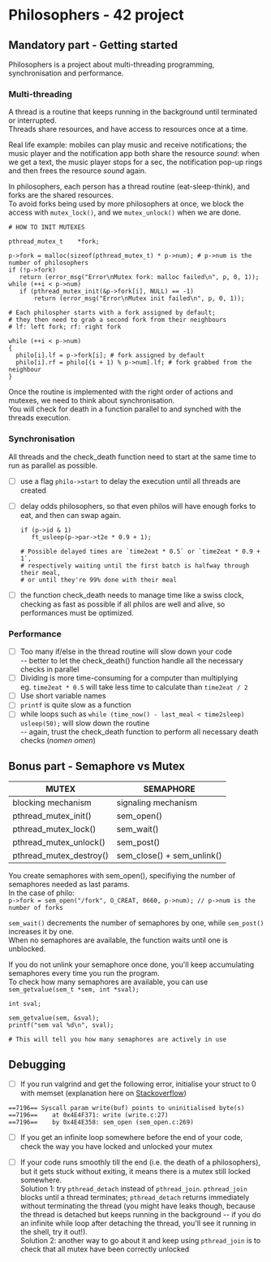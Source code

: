 # Philosophers - 42 project  

## Mandatory part - Getting started  

Philosophers is a project about multi-threading programming, synchronisation and performance.  

### Multi-threading
A thread is a routine that keeps running in the background until terminated or interrupted.  
Threads share resources, and have access to resources once at a time.  
  
Real life example: mobiles can play music and receive notifications; the music player and the notification app both share the resource _sound_: when we get a text, the music player stops for a sec, the notification pop-up rings and then frees the resource _sound_ again.

In philosophers, each person has a thread routine (eat-sleep-think), and forks are the shared resources.  
To avoid forks being used by more philosophers at once, we block the access with `mutex_lock()`, and we `mutex_unlock()` when we are done.

 ```
 # HOW TO INIT MUTEXES

 pthread_mutex_t	*fork;
 
 p->fork = malloc(sizeof(pthread_mutex_t) * p->num); # p->num is the number of philosophers
 if (!p->fork)
  	return (error_msg("Error\nMutex fork: malloc failed\n", p, 0, 1));
 while (++i < p->num)
  	if (pthread_mutex_init(&p->fork[i], NULL) == -1)
	  	return (error_msg("Error\nMutex init failed\n", p, 0, 1));

# Each philospher starts with a fork assigned by default;
# they then need to grab a second fork from their neighbours
# lf: left fork; rf: right fork

while (++i < p->num)
{
   philo[i].lf = p->fork[i]; # fork assigned by default
   philo[i].rf = philo[(i + 1) % p->num].lf; # fork grabbed from the neighbour
}
 ```  

Once the routine is implemented with the right order of actions and mutexes, we need to think about synchronisation.  
You will check for death in a function parallel to and synched with the threads execution.

### Synchronisation
All threads and the check_death function need to start at the same time to run as parallel as possible.

- [ ] use a flag `philo->start` to delay the execution until all threads are created
- [ ] delay odds philosophers, so that even philos will have enough forks to eat, and then can swap again.  

   ```
   if (p->id & 1)
      ft_usleep(p->par->t2e * 0.9 + 1);
      
   # Possible delayed times are `time2eat * 0.5` or `time2eat * 0.9 + 1`, 
   # respectively waiting until the first batch is halfway through their meal,
   # or until they're 99% done with their meal  
   ```  


- [ ] the function check_death needs to manage time like a swiss clock, checking as fast as possible if all philos are well and alive, so performances must be optimized.

### Performance

- [ ] Too many if/else in the thread routine will slow down your code  
-- better to let the check_death() function handle all the necessary checks in parallel
- [ ] Dividing is more time-consuming for a computer than multiplying  
eg. `time2eat * 0.5` will take less time to calculate than `time2eat / 2`
- [ ] Use short variable names
- [ ] `printf` is quite slow as a function
- [ ] while loops such as `while (time_now() - last_meal < time2sleep) usleep(50);` will slow down the routine  
-- again, trust the check_death function to perform all necessary death checks (_nomen omen_)

## Bonus part - Semaphore vs Mutex  

| MUTEX         | SEMAPHORE       |
|--------------| ----------- |
| blocking mechanism | signaling mechanism |
| pthread_mutex_init() | sem_open() |
| pthread_mutex_lock() | sem_wait() |
| pthread_mutex_unlock() | sem_post() |
| pthread_mutex_destroy() | sem_close() + sem_unlink() |  

You create semaphores with sem_open(), specifiying the number of semaphores needed as last params.  
In the case of philo:  
`p->fork = sem_open("/fork", O_CREAT, 0660, p->num); // p->num is the number of forks` 

`sem_wait()` decrements the number of semaphores by one, while `sem_post()` increases it by one.  
When no semaphores are available, the function waits until one is unblocked.  

If you do not unlink your semaphore once done, you'll keep accumulating semaphores every time you run the program.  
To check how many semaphores are available, you can use `sem_getvalue(sem_t *sem, int *sval);`  
```
int sval;
   
sem_getvalue(sem, &sval);
printf("sem val %d\n", sval);
      
# This will tell you how many semaphores are actively in use 
```  

## Debugging

- [ ] If you run valgrind and get the following error, initialise your struct to 0 with memset (explanation here on [Stackoverflow](https://stackoverflow.com/questions/29870357/writing-struct-writebuf-points-to-uninitialised-bytes))

```
==7196== Syscall param write(buf) points to uninitialised byte(s)  
==7196==    at 0x4E4F371: write (write.c:27)  
==7196==    by 0x4E4E358: sem_open (sem_open.c:269)
```

- [ ] If you get an infinite loop somewhere before the end of your code, check the way you have locked and unlocked your mutex  

- [ ] If your code runs smoothly till the end (i.e. the death of a philosophers), but it gets stuck without exiting, it means there is a mutex still locked somewhere.  
Solution 1: try `pthread_detach` instead of `pthread_join`. `pthread_join` blocks until a thread terminates; `pthread_detach` returns immediately without terminating the thread (you might have leaks though, because the thread is detached but keeps running in the background -- if you do an infinite while loop after detaching the thread, you'll see it running in the shell, try it out!).  
Solution 2: another way to go about it and keep using `pthread_join` is to check that all mutex have been correctly unlocked


